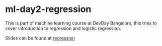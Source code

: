 # ml-day2-regression
This is part of machine learning course at DevDay Bangalore, this tries to cover introduction to regression and logistic regression.


Slides can be found at [regression](http://dileepbapat.github.io/slides/regression/#1)
